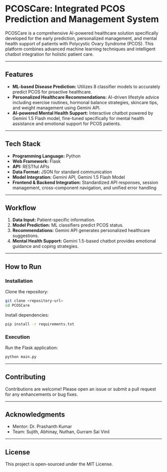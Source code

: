 # PCOSCare: Integrated PCOS Prediction and Management System

PCOSCare is a comprehensive AI-powered healthcare solution specifically developed for the early prediction, personalized management, and mental health support of patients with Polycystic Ovary Syndrome (PCOS). This platform combines advanced machine learning techniques and intelligent chatbot integration for holistic patient care.

---

## Features

- **ML-based Disease Prediction:** Utilizes 8 classifier models to accurately predict PCOS for proactive healthcare.
- **Personalized Healthcare Recommendations:** AI-driven lifestyle advice including exercise routines, hormonal balance strategies, skincare tips, and weight management using Gemini API.
- **AI-powered Mental Health Support:** Interactive chatbot powered by Gemini 1.5 Flash model, fine-tuned specifically for mental health assistance and emotional support for PCOS patients.

---

## Tech Stack

- **Programming Language:** Python
- **Web Framework:** Flask
- **API:** RESTful APIs
- **Data Format:** JSON for standard communication
- **Model Integration:** Gemini API, Gemini 1.5 Flash Model
- **Frontend & Backend Integration:** Standardized API responses, session management, cross-component navigation, and unified error handling

---

## Workflow

1. **Data Input:** Patient-specific information.
2. **Model Prediction:** ML classifiers predict PCOS status.
3. **Recommendations:** Gemini API generates personalized healthcare suggestions.
4. **Mental Health Support:** Gemini 1.5-based chatbot provides emotional guidance and coping strategies.

---

## How to Run

### Installation
Clone the repository:
```bash
git clone <repository-url>
cd PCOSCare
```

Install dependencies:
```bash
pip install -r requirements.txt
```

### Execution
Run the Flask application:
```bash
python main.py
```

---

## Contributing

Contributions are welcome! Please open an issue or submit a pull request for any enhancements or bug fixes.

---

## Acknowledgments
- Mentor: Dr. Prashanth Kumar
- Team: Sujith, Abhinay, Nuthan, Gurram Sai Vinil

---

## License
This project is open-sourced under the MIT License.
